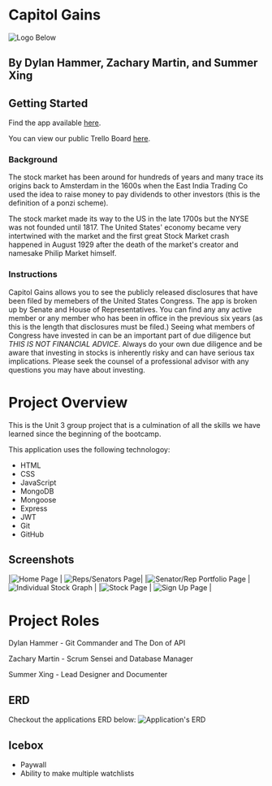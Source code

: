 # Capitol Gains

![Logo Below](https://i.imgur.com/LHDKP2e.jpg)

## By Dylan Hammer, Zachary Martin, and Summer Xing
## Getting Started
Find the app available [here](https://capitol-gains.herokuapp.com/).

You can view our public Trello Board [here](https://trello.com/b/QtYziefn/capitol-gains-unit-3-project).

### Background
The stock market has been around for hundreds of years and many trace its origins back to Amsterdam in the 1600s when the East India Trading Co used the idea to raise money to pay dividends to other investors (this is the definition of a ponzi scheme).

The stock market made its way to the US in the late 1700s but the NYSE was not founded until 1817. The United States' economy became very intertwined with the market and the first great Stock Market crash happened in August 1929 after the death of the market's creator and namesake Philip Market himself.


### Instructions
Capitol Gains allows you to see the publicly released disclosures that have been filed by memebers of the United States Congress. The app is broken up by Senate and House of Representatives. You can find any any active member or any member who has been in office in the previous six years (as this is the length that disclosures must be filed.) Seeing what members of Congress have invested in can be an important part of due diligence but *THIS IS  NOT FINANCIAL ADVICE*. Always do your own due diligence and be aware that investing in stocks is inherently risky and can have serious tax implications. Please seek the counsel of a professional advisor with any questions you may have about investing.

# Project Overview
This is the Unit 3 group project that is a culmination of all the skills we have learned since the beginning of the bootcamp.

This application uses the following technologoy:
* HTML
* CSS
* JavaScript
* MongoDB
* Mongoose
* Express
* JWT
* Git
* GitHub

## Screenshots
|![Home Page](https://i.imgur.com/alJZIme.png) | ![Reps/Senators Page](https://i.imgur.com/ZvIy809.png)|
|![Senator/Rep Portfolio Page](https://i.imgur.com/GByxvh7.png) | ![Individual Stock Graph](https://i.imgur.com/zXLVhuu.png) |
|![Stock Page](https://i.imgur.com/DJQ12zK.png) | ![Sign Up Page](https://i.imgur.com/aWLNNk8.png) |

# Project Roles
Dylan Hammer - Git Commander and The Don of API

Zachary Martin - Scrum Sensei and Database Manager

Summer Xing - Lead Designer and Documenter

## ERD
Checkout the applications ERD below:
![Application's ERD](https://i.imgur.com/uMADao5.png)

## Icebox
* Paywall
* Ability to make multiple watchlists
